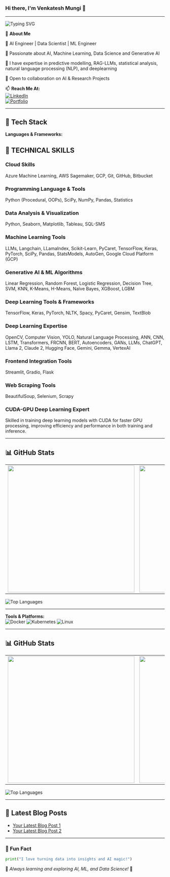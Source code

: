 ### Hi there, I'm Venkatesh Mungi 👋

---
<img src="https://readme-typing-svg.demolab.com?font=Fira+Code&weight=500&size=22&pause=1000&color=3498DB&width=500&lines=AI-ML+Engineer+%7C+Data+Scientist+" alt="Typing SVG">


🌟 **About Me**  

🔹 AI Engineer | Data Scientist | ML Engineer

🔹 Passionate about AI, Machine Learning, Data Science and Generative AI 

🔹 I have expertise in predictive modelling, RAG-LLMs, statistical analysis, natural language processing (NLP), and deeplearning

🔹 Open to collaboration on AI & Research Projects  

📫 **Reach Me At:**  
[![LinkedIn](https://img.shields.io/badge/LinkedIn-%230A66C2?style=for-the-badge&logo=linkedin&logoColor=white)](https://linkedin.com/in/yourprofile)  
[![Portfolio](https://img.shields.io/badge/Portfolio-%23FF5733?style=for-the-badge&logo=firefox&logoColor=white)](https://yourportfolio.com)  

---

## 🚀 Tech Stack

**Languages & Frameworks:**  
## 🚀 TECHNICAL SKILLS

### **Cloud Skills**
Azure Machine Learning, AWS Sagemaker, GCP, Git, GitHub, Bitbucket

### **Programming Language & Tools**
Python (Procedural, OOPs), SciPy, NumPy, Pandas, Statistics

### **Data Analysis & Visualization**
Python, Seaborn, Matplotlib, Tableau, SQL-SMS

### **Machine Learning Tools**
LLMs, Langchain, LLamaIndex, Scikit-Learn, PyCaret, TensorFlow, Keras, PyTorch, SciPy, Pandas, StatsModels, AutoGen, Google Cloud Platform (GCP)

### **Generative AI & ML Algorithms**
Linear Regression, Random Forest, Logistic Regression, Decision Tree, SVM, KNN, K-Means, H-Means, Naïve Bayes, XGBoost, LGBM

### **Deep Learning Tools & Frameworks**
TensorFlow, Keras, PyTorch, NLTK, Spacy, PyCaret, Gensim, TextBlob

### **Deep Learning Expertise**
OpenCV, Computer Vision, YOLO, Natural Language Processing, ANN, CNN, LSTM, Transformers, FRCNN, BERT, Autoencoders, GANs, LLMs, ChatGPT, Llama 2, Claude 2, Hugging Face, Gemini, Gemma, VertexAI

### **Frontend Integration Tools**
Streamlit, Gradio, Flask

### **Web Scraping Tools**
BeautifulSoup, Selenium, Scrapy

### **CUDA-GPU Deep Learning Expert**
Skilled in training deep learning models with CUDA for faster GPU processing, improving efficiency and performance in both training and inference.

---

## 📊 GitHub Stats

<table>
<tr>
<td>
<img src="https://github-readme-stats.vercel.app/api?username=yourusername&show_icons=true&theme=radical&hide_border=true" width="400"/>
</td>
<td>
<img src="https://github-readme-streak-stats.herokuapp.com/?user=yourusername&theme=radical&hide_border=true" width="400"/>
</td>
</tr>
</table>

![Top Languages](https://github-readme-stats.vercel.app/api/top-langs/?username=yourusername&layout=compact&theme=radical&hide_border=true)

---

**Tools & Platforms:**  
![Docker](https://img.shields.io/badge/Docker-%232496ED?style=for-the-badge&logo=docker&logoColor=white)
![Kubernetes](https://img.shields.io/badge/Kubernetes-%23326CE5?style=for-the-badge&logo=kubernetes&logoColor=white)
![Linux](https://img.shields.io/badge/Linux-%23FCC624?style=for-the-badge&logo=linux&logoColor=black)

---

## 📊 GitHub Stats

<table>
<tr>
<td>
<img src="https://github-readme-stats.vercel.app/api?username=yourusername&show_icons=true&theme=radical&hide_border=true" width="400"/>
</td>
<td>
<img src="https://github-readme-streak-stats.herokuapp.com/?user=yourusername&theme=radical&hide_border=true" width="400"/>
</td>
</tr>
</table>

![Top Languages](https://github-readme-stats.vercel.app/api/top-langs/?username=yourusername&layout=compact&theme=radical&hide_border=true)

---

## 📰 Latest Blog Posts
<!-- BLOG-POST-LIST:START -->
- [Your Latest Blog Post 1](https://yourblog.com/post1)
- [Your Latest Blog Post 2](https://yourblog.com/post2)
<!-- BLOG-POST-LIST:END -->

---

### 🎯 Fun Fact
```python
print("I love turning data into insights and AI magic!")
```

🌱 _Always learning and exploring AI, ML, and Data Science!_ 🚀
